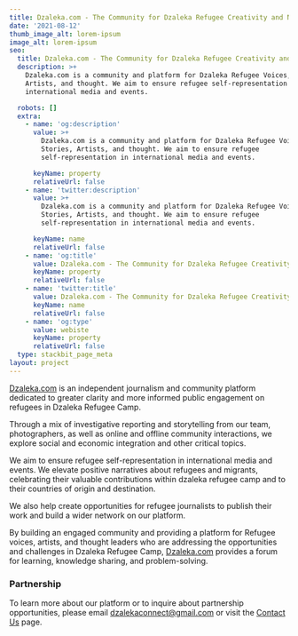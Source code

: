 ```yaml
---
title: Dzaleka.com - The Community for Dzaleka Refugee Creativity and News
date: '2021-08-12'
thumb_image_alt: lorem-ipsum
image_alt: lorem-ipsum
seo:
  title: Dzaleka.com - The Community for Dzaleka Refugee Creativity and News
  description: >+
    Dzaleka.com is a community and platform for Dzaleka Refugee Voices, Stories,
    Artists, and thought. We aim to ensure refugee self-representation in
    international media and events.

  robots: []
  extra:
    - name: 'og:description'
      value: >+
        Dzaleka.com is a community and platform for Dzaleka Refugee Voices,
        Stories, Artists, and thought. We aim to ensure refugee
        self-representation in international media and events.

      keyName: property
      relativeUrl: false
    - name: 'twitter:description'
      value: >+
        Dzaleka.com is a community and platform for Dzaleka Refugee Voices,
        Stories, Artists, and thought. We aim to ensure refugee
        self-representation in international media and events.

      keyName: name
      relativeUrl: false
    - name: 'og:title'
      value: Dzaleka.com - The Community for Dzaleka Refugee Creativity and News
      keyName: property
      relativeUrl: false
    - name: 'twitter:title'
      value: Dzaleka.com - The Community for Dzaleka Refugee Creativity and News
      keyName: name
      relativeUrl: false
    - name: 'og:type'
      value: webiste
      keyName: property
      relativeUrl: false
  type: stackbit_page_meta
layout: project
---
```

[Dzaleka.com](http://dzaleka.com/) is an independent journalism and community platform dedicated to greater clarity and more informed public engagement on refugees in Dzaleka Refugee Camp.

Through a mix of investigative reporting and storytelling from our team, photographers, as well as online and offline community interactions, we explore social and economic integration and other critical topics.

We aim to ensure refugee self-representation in international media and events. We elevate positive narratives about refugees and migrants, celebrating their valuable contributions within dzaleka refugee camp and to their countries of origin and destination.

We also help create opportunities for refugee journalists to publish their work and build a wider network on our platform.

By building an engaged community and providing a platform for Refugee voices, artists, and thought leaders who are addressing the opportunities and challenges in Dzaleka Refugee Camp, [Dzaleka.com](https://draft.blogger.com/#) provides a forum for learning, knowledge sharing, and problem-solving.

### Partnership

To learn more about our platform or to inquire about partnership opportunities, please email <dzalekaconnect@gmail.com> or visit the [Contact Us](https://www.dzalekaconnect.com/contact.) page.

